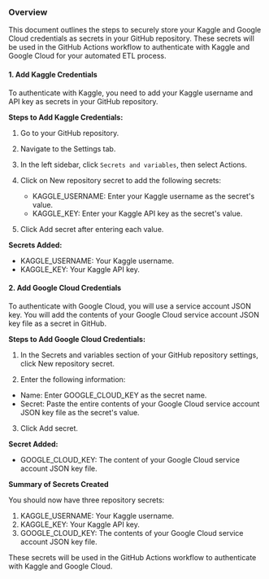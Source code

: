 ### **Overview**

This document outlines the steps to securely store your Kaggle and Google Cloud credentials as secrets in your GitHub repository. These secrets will be used in the GitHub Actions workflow to authenticate with Kaggle and Google Cloud for your automated ETL process.

#### **1. Add Kaggle Credentials**

To authenticate with Kaggle, you need to add your Kaggle username and API key as secrets in your GitHub repository.

**Steps to Add Kaggle Credentials:**

1. Go to your GitHub repository.

2. Navigate to the Settings tab.

3. In the left sidebar, click `Secrets and variables`, then select Actions.

4. Click on New repository secret to add the following secrets:

    - KAGGLE_USERNAME: Enter your Kaggle username as the secret's value.
    - KAGGLE_KEY: Enter your Kaggle API key as the secret's value.

5. Click Add secret after entering each value.

**Secrets Added:**

  - KAGGLE_USERNAME: Your Kaggle username.
  - KAGGLE_KEY: Your Kaggle API key.

#### **2. Add Google Cloud Credentials**

To authenticate with Google Cloud, you will use a service account JSON key. You will add the contents of your Google Cloud service account JSON key file as a secret in GitHub.

**Steps to Add Google Cloud Credentials:**

1. In the Secrets and variables section of your GitHub repository settings, click New repository secret.

2. Enter the following information:

  - Name: Enter GOOGLE_CLOUD_KEY as the secret name.
  - Secret: Paste the entire contents of your Google Cloud service account JSON key file as the secret's value.

3. Click Add secret.

**Secret Added:**

  - GOOGLE_CLOUD_KEY: The content of your Google Cloud service account JSON key file.

**Summary of Secrets Created**

You should now have three repository secrets:

1. KAGGLE_USERNAME: Your Kaggle username.
2. KAGGLE_KEY: Your Kaggle API key.
3. GOOGLE_CLOUD_KEY: The contents of your Google Cloud service account JSON key file.

These secrets will be used in the GitHub Actions workflow to authenticate with Kaggle and Google Cloud.

